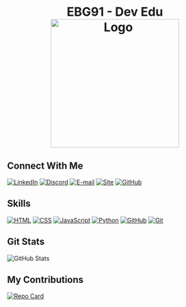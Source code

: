 
<h1 align="center">
EBG91 - Dev Edu <br><img src="https://github.com/EBG91/EBG91/assets/107324865/f828219b-83f2-4b01-9a33-cef882d1fd74" alt="Logo" width="300">
</h1>

## Connect With Me
[![LinkedIn](https://img.shields.io/badge/-LinkedIn-blue?logo=linkedin&logoColor=white)](https://www.linkedin.com/in/eduardo-bachmann-gomes-778855245/)  [![Discord](https://img.shields.io/badge/-Discord-blue?logo=discord&logoColor=white)](https://discord.com/)  [![E-mail](https://img.shields.io/badge/-E--mail-blue?logo=mail.ru&logoColor=white)](mailto:eduardo@devedu.com.br)  [![Site](https://img.shields.io/badge/-Site-blue?logo=internet-explorer&logoColor=white)](https://www.devedu.com.br/)
[![GitHub](https://img.shields.io/badge/GitHub-blue?logo=github&logoColor=white)](https://github.com/EBG91)



## Skills
[![HTML](https://img.shields.io/badge/-HTML-orange?logo=html5)](https://developer.mozilla.org/en-US/docs/Web/HTML)  [![CSS](https://img.shields.io/badge/-CSS-blue?logo=css3)](https://developer.mozilla.org/en-US/docs/Web/CSS)  [![JavaScript](https://img.shields.io/badge/-JavaScript-yellow?logo=javascript&logoColor=white)](https://developer.mozilla.org/en-US/docs/Web/JavaScript)  [![Python](https://img.shields.io/badge/-Python-blue?logo=python&logoColor=yellow)](https://www.python.org/)  [![GitHub](https://img.shields.io/badge/-GitHub-black?logo=github&logoColor=white)](https://github.com/)  [![Git](https://img.shields.io/badge/-Git-orange?logo=git&logoColor=white)](https://git-scm.com/)


## Git Stats

![GitHub Stats](https://github-readme-stats.vercel.app/api?username=EBG91&theme=transparent&bg_color=000&border_color=30A3DC&show_icons=true&icon_color=30A3DC&title_color=E94D5F&text_color=FFF&hide_title=true&hide=starts)


## My Contributions
[![Repo Card](https://github-readme-stats.vercel.app/api/pin/?username=EBG91&repo=dio-lab-open-source&bg_color=000&border_color=30A3DC&show_icons=true&icon_color=30A3DC&title_color=fff&text_color=fff)](https://github.com/EBG91/dio-lab-open-source)


